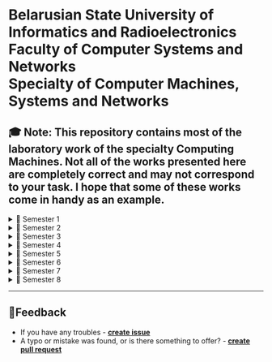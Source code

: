 # Belarusian State University of Informatics and Radioelectronics<br> Faculty of Computer Systems and Networks<br> Specialty of Computer Machines, Systems and Networks

🎓 Note:
This repository contains most of the laboratory work of the specialty Computing Machines. Not all of the works presented here are completely correct and may not correspond to your task. I hope that some of these works come in handy as an example.
---
<details>
<summary>📘 Semester 1</summary>

-[✅**Основы алгоритмизации и программирования**](https://github.com/steppbol/bsuir-csn-cmsn-helper/tree/master/data/semester-1/fundamentals-of-algorithmization-and-programming)
-[❌**Белорусский язык. Культура речи**](https://github.com/steppbol/bsuir-csn-cmsn-helper/tree/master/data/semester-1/belarusian-language-culture-of-speech)
-[❌**Инженерная и компьютерная графика**](https://github.com/steppbol/bsuir-csn-cmsn-helper/tree/master/data/semester-1/computer-engineering-graphics)
-[❌**Иностранный язык**](https://github.com/steppbol/bsuir-csn-cmsn-helper/tree/master/data/semester-1/foreign-language)
-[❌**История**](https://github.com/steppbol/bsuir-csn-cmsn-helper/tree/master/data/semester-1/history)
-[❌**Математика**](https://github.com/steppbol/bsuir-csn-cmsn-helper/tree/master/data/semester-1/mathematics)
-[❌**Философия**](https://github.com/steppbol/bsuir-csn-cmsn-helper/tree/master/data/semester-1/philosophy)
-[❌**Физическая культура**](https://github.com/steppbol/bsuir-csn-cmsn-helper/tree/master/data/semester-1/physical-culture)
-[❌**Физика**](https://github.com/steppbol/bsuir-csn-cmsn-helper/tree/master/data/semester-1/physics)

</details>

<details>
<summary>📘 Semester 2</summary>

[✅**Основы алгоритмизации и программирования**](https://github.com/steppbol/bsuir-csn-cmsn-helper/tree/master/data/semester-2/fundamentals-of-algorithmization-and-programming)
[❌**Арифметические и логические основы вычислительной техники**](https://github.com/steppbol/bsuir-csn-cmsn-helper/tree/master/data/semester-2/arithmetic-and-logical-foundations-of-computer-technology)
[❌**Иностранный язык**](https://github.com/steppbol/bsuir-csn-cmsn-helper/tree/master/data/semester-2/foreign-language)
[❌**Логика**](https://github.com/steppbol/bsuir-csn-cmsn-helper/tree/master/data/semester-2/logics)
[❌**Математика**](https://github.com/steppbol/bsuir-csn-cmsn-helper/tree/master/data/semester-2/mathematics)
[❌**Физическая культура**](https://github.com/steppbol/bsuir-csn-cmsn-helper/tree/master/data/semester-2/physical-culture)
[❌**Физика**](https://github.com/steppbol/bsuir-csn-cmsn-helper/tree/master/data/semester-2/physics)
[❌**Политология**](https://github.com/steppbol/bsuir-csn-cmsn-helper/tree/master/data/semester-2/political-science)

</details>

<details>
<summary>📘 Semester 3</summary>

[✅**Конструирование программ и языки программирования**](https://github.com/steppbol/bsuir-csn-cmsn-helper/tree/master/data/semester-3/programming-design-and-programming-languages)
[❌**Дискретная математика**](https://github.com/steppbol/bsuir-csn-cmsn-helper/tree/master/data/semester-3/discrete-mathematics)
[❌**Теория электрических цепей**](https://github.com/steppbol/bsuir-csn-cmsn-helper/tree/master/data/semester-3/electrical-circuit-theory)
[❌**Электронные приборы**](https://github.com/steppbol/bsuir-csn-cmsn-helper/tree/master/data/semester-3/electronic-devices)
[❌**Безопасность жизнедеятельности человека**](https://github.com/steppbol/bsuir-csn-cmsn-helper/tree/master/data/semester-3/human-life-safety)
[❌**Математика**](https://github.com/steppbol/bsuir-csn-cmsn-helper/tree/master/data/semester-3/mathematics)
[❌**Физическая культура**](https://github.com/steppbol/bsuir-csn-cmsn-helper/tree/master/data/semester-3/physical-culture)
[❌**Физика**](https://github.com/steppbol/bsuir-csn-cmsn-helper/tree/master/data/semester-3/physics)

</details>

<details>
<summary>📘 Semester 4</summary>

[✅**Кросс-платформенное программирование**](https://github.com/steppbol/bsuir-csn-cmsn-helper/tree/master/data/semester-4/cross-platform-programming)
[✅**Архитектура персональных компьютеров**](https://github.com/steppbol/bsuir-csn-cmsn-helper/tree/master/data/semester-4/personal-computer-architecture)
[✅**Конструирование программ и языки программирования**](https://github.com/steppbol/bsuir-csn-cmsn-helper/tree/master/data/semester-4/programming-design-and-programming-languages)
[✅**Системное программное обеспечение вычислительных машин**](https://github.com/steppbol/bsuir-csn-cmsn-helper/tree/master/data/semester-4/computer-system-software)
[❌**Схемотехника**](https://github.com/steppbol/bsuir-csn-cmsn-helper/tree/master/data/semester-4/circuitry)
[❌**Метрология, стандартизация и сертификация в радиоэлектронике**](https://github.com/steppbol/bsuir-csn-cmsn-helper/tree/master/data/semester-4/metrology-standardization-and-certification-in-radio-electronics)
[❌**Физическая культура**](https://github.com/steppbol/bsuir-csn-cmsn-helper/tree/master/data/semester-4/physical-culture)
[❌**Теория вероятностей и математическая статистика**](https://github.com/steppbol/bsuir-csn-cmsn-helper/tree/master/data/semester-4/theory-of-probability-and-mathematical-statistics)

</details>

<details>
<summary>📘 Semester 5</summary>

[✅**Технологии разработки и тестирования программного обеспечения**](https://github.com/steppbol/bsuir-csn-cmsn-helper/tree/master/data/semester-5/software-development-and-testing-technologies/lab-work)
[✅**Структурная и функциональная организация электронных вычислительных машин**](https://github.com/steppbol/bsuir-csn-cmsn-helper/tree/master/data/semester-5/structural-and-functional-organization-of-electronic-computing-machines)
[✅**Теоретические основы компьютерных сетей**](https://github.com/steppbol/bsuir-csn-cmsn-helper/tree/master/data/semester-5/theoretical-foundations-of-computer-networks)
[✅**Интерфейсы и периферийные  устройства**](https://github.com/steppbol/bsuir-csn-cmsn-helper/tree/master/data/semester-5/interfaces-and-peripheral-devices)
[❌**Схемотехника**](https://github.com/steppbol/bsuir-csn-cmsn-helper/tree/master/data/semester-5/circuitry)
[❌**Основы защиты информации и управление интеллектуальной собственностью**](https://github.com/steppbol/bsuir-csn-cmsn-helper/tree/master/data/semester-5/fundamentals-of-information-protection-and-intellectual-property-management)
[❌**Физическая культура**](https://github.com/steppbol/bsuir-csn-cmsn-helper/tree/master/data/semester-5/physical-culture)

</details>

<details>
<summary>📘 Semester 6</summary>

[✅**Администрирование компьютерных систем и сетей**](https://github.com/steppbol/bsuir-csn-cmsn-helper/tree/master/data/semester-6/administration-of-computer-systems-and-networks)
[✅**Цифровая обработка сигналов и изображений**](https://github.com/steppbol/bsuir-csn-cmsn-helper/tree/master/data/semester-6/digital-signal-and-image-processing)
[✅**Архитектура высокопроизводительных процессоров**](https://github.com/steppbol/bsuir-csn-cmsn-helper/tree/master/data/semester-6/high-performance-processors-architecture)
[✅**Технологии разработки и тестирования программного обеспечения**](https://github.com/steppbol/bsuir-csn-cmsn-helper/tree/master/data/semester-6/software-development-and-testing-technologies/lab-work)
[✅**Системный анализ**](https://github.com/steppbol/bsuir-csn-cmsn-helper/tree/master/data/semester-6/system-analysis)
[❌**Экономика**](https://github.com/steppbol/bsuir-csn-cmsn-helper/tree/master/data/semester-6/economics)
[❌**Основы бизнеса и права в информационных технологиях**](https://github.com/steppbol/bsuir-csn-cmsn-helper/tree/master/data/semester-6/fundamentals-of-business-and-law-in-information-technology)
[❌**Физическая культура**](https://github.com/steppbol/bsuir-csn-cmsn-helper/tree/master/data/semester-6/physical-culture)

</details>

<details>
<summary>📘 Semester 7</summary>

[✅**Системное программное обеспечение вычислительных машин**](https://github.com/steppbol/bsuir-csn-cmsn-helper/tree/master/data/semester-7/system-software-for-local-computer-systems)
[✅**Аппаратное обеспечение компьютерных сетей**](https://github.com/steppbol/bsuir-csn-cmsn-helper/tree/master/data/semester-7/computer-network-hardware)
[✅**Цифровая обработка сигналов и изображений**](https://github.com/steppbol/bsuir-csn-cmsn-helper/tree/master/data/semester-7/digital-signal-and-image-processing)
[✅**Микропроцессорные средства и системы**](https://github.com/steppbol/bsuir-csn-cmsn-helper/tree/master/data/semester-7/microprocessor-systems-and-tools)
[✅**Автоматизация проектирования вычислительных машин и систем**](https://github.com/steppbol/bsuir-csn-cmsn-helper/tree/master/data/semester-7/computer-aided-design-of-computers-and-systems)
[✅**Моделирование**](https://github.com/steppbol/bsuir-csn-cmsn-helper/tree/master/data/semester-7/modeling)

</details>

<details>
<summary>📘 Semester 8</summary>

[✅**Системное программное обеспечение вычислительных машин**](https://github.com/steppbol/bsuir-csn-cmsn-helper/tree/master/data/semester-8/system-software-for-local-computer-systems)
[❌**Системы хранения данных**](https://github.com/steppbol/bsuir-csn-cmsn-helper/tree/master/data/semester-8/data-storage-systems)
[❌**Контроль и диагностика средств вычислительной техники**](https://github.com/steppbol/bsuir-csn-cmsn-helper/tree/master/data/semester-8/monitoring-and-diagnostics-of-computer-equipment)
[❌**Маркетинг программных продуктов и услуг**](https://github.com/steppbol/bsuir-csn-cmsn-helper/tree/master/data/semester-8/software-product-and-service-marketing)

</details>

___

## 📃Feedback

- If you have any troubles - [**create issue**]([https://github.com/steppbol/bsuir-csn-cmsn-helper/issues/new](https://github.com/steppbol/bsuir-csn-cmsn-helper/issues/new))
- A typo or mistake was found, or is there something to offer? - [**create pull request**](https://github.com/steppbol/bsuir-csn-cmsn-helper/pulls)
